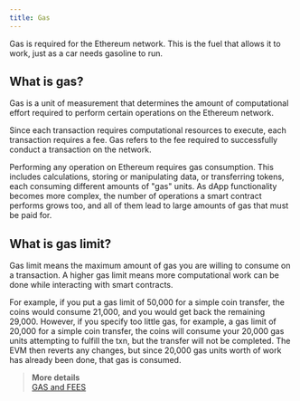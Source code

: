 ```yaml
---
title: Gas
---
```


Gas is required for the Ethereum network. This is the fuel that allows it to work, just as a car needs gasoline to run.  

## What is gas?

Gas is a unit of measurement that determines the amount of computational effort required to perform certain operations on the Ethereum network.  

Since each transaction requires computational resources to execute, each transaction requires a fee. Gas refers to the fee required to successfully conduct a transaction on the network.  

Performing any operation on Ethereum requires gas consumption. This includes calculations, storing or manipulating data, or transferring tokens, each consuming different amounts of "gas" units. As dApp functionality becomes more complex, the number of operations a smart contract performs grows too, and all of them lead to large amounts of gas that must be paid for.

## What is gas limit?

Gas limit means the maximum amount of gas you are willing to consume on a transaction. A higher gas limit means more computational work can be done while interacting with smart contracts.  

For example, if you put a gas limit of 50,000 for a simple coin transfer, the coins would consume 21,000, and you would get back the remaining 29,000. However, if you specify too little gas, for example, a gas limit of 20,000 for a simple coin transfer, the coins will consume your 20,000 gas units attempting to fulfill the txn, but the transfer will not be completed. The EVM then reverts any changes, but since 20,000 gas units worth of work has already been done, that gas is consumed.

> **More details**  
> [GAS and FEES](https://ethereum.org/en/developers/docs/gas/)
